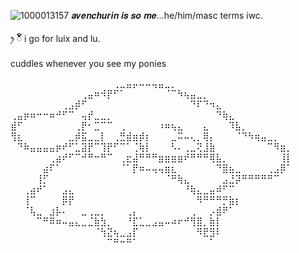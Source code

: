 
![1000013157](https://github.com/user-attachments/assets/36bd1cd6-5d22-456c-aa01-f109f3346a46)
𝒂𝒗𝒆𝒏𝒄𝒉𝒖𝒓𝒊𝒏 𝒊𝒔 𝒔𝒐 𝒎𝒆...he/him/masc terms iwc.

ꫂ ၴႅၴ i go for luix and lu.

cuddles whenever you see my ponies

⠀⠀⠀⠀⠀⠀⠀⠀⠀⠀⠀⠀⠀⠀⠀⠀⢀⣀⣤⡤⠤⠤⢤⣤⣀⡀⠀⠀⠀⠀⠀⠀⠀⠀⠀⠀⠀⠀⠀⠀⠀⠀⠀⠀
⠀⠀⠀⠀⠀⠀⠀⠀⠀⠀⠀⢀⣤⠶⠺⡟⠋⠁⠀⠀⠀⠀⠀⠀⠈⠉⠳⢦⣤⣀⡀⠀⠀⠀⠀⠀⠀⠀⠀⠀⠀⠀⠀⠀
⠀⠀⠀⠀⠀⠀⠀⠀⢀⣠⡾⠋⠀⠀⠀⠀⠀⠀⠀⠀⠀⠀⠀⠀⠀⠀⠀⠀⠙⠏⠙⠲⣄⠀⠀⠀⠀⠀⠀⠀⠀⠀⠀⠀
⢀⣤⡶⠶⠒⠒⠶⠚⠋⠉⠀⢤⡞⣀⣀⡀⠀⠀⠀⠀⠀⠀⠀⠀⠀⠀⠀⠀⠀⠀⠀⠀⠙⢷⣄⠀⠀⠀⠀⠀⠀⠀⠀⠀
⣾⠋⠀⠀⠀⠀⠀⠀⠀⠀⢀⡟⠂⣉⠉⠉⠀⢀⠀⠀⠀⠀⠀⠰⠶⢦⣄⠀⠀⠀⣄⠀⠀⠀⠹⣧⡀⠀⠀⠀⠀⠀⠀⠀
⢻⣆⠀⠀⠀⠀⠀⠀⠀⣀⡾⣯⣀⣀⡇⠀⢀⣛⣾⣶⡾⡆⠀⠀⠀⣀⠭⠤⢄⡀⢿⡄⠀⠀⠀⠈⠙⠳⢶⣤⣀⡀⠀⠀
⠀⠙⠷⣤⣤⣤⣤⡶⠞⠋⣁⣽⡟⠉⢹⡟⠋⠉⠁⢈⢷⡇⠀⠀⠀⠣⠄⢀⣀⢝⣸⣷⠀⠀⠀⠀⠀⠀⠀⠀⠉⠻⣶⡀
⠀⠀⠀⠀⠀⠀⢀⣴⠞⠋⠉⠚⠛⠒⠛⠉⠀⢀⣖⣼⠛⠛⠛⣶⣶⣶⣶⠞⠛⠛⠛⢿⣧⡀⠀⠀⠀⠀⠀⠀⠀⠀⢸⡇
⠀⠀⠀⠀⠀⣴⠏⠁⠀⠀⠀⠀⠀⠀⠀⠀⠀⠈⠁⡟⠶⠤⢤⢤⣶⣆⠀⠀⠀⠀⠀⠀⠙⣿⣦⣀⠀⠀⠀⠀⢀⣠⡿⠁
⠀⠀⠀⠀⢸⡋⠀⠀⠀⠀⠀⠀⠀⠀⠀⠀⠀⠀⠀⠀⠀⠀⠀⠀⠈⠛⢷⣄⠀⠀⠀⠀⠀⣠⣘⡽⠛⠛⠛⠛⠛⠉⠀⠀
⠀⠀⢀⣴⠞⠁⠀⠀⣠⣄⠀⠀⠀⠀⠀⠀⠀⠀⠀⠀⠀⠀⠀⠀⠀⠀⠀⠘⢷⣄⣀⣤⠾⠋⠉⠀⠀⠀⠀⠀⠀⠀⠀⠀
⠀⠀⢸⠉⠀⠀⠀⠀⡿⡟⠀⠀⠀⠀⠀⠀⠀⠀⠀⠀⠀⠀⠀⠀⠀⠀⠀⠀⠀⠻⠛⠛⠛⡛⣷⡆⠀⠀⠀⠀⠀⠀⠀⠀
⠀⠀⠈⢧⣀⠀⣰⡧⠄⠀⠀⣀⢀⣀⡀⠀⠀⠀⢀⡄⠀⠀⠀⠀⠀⠀⠀⠀⢀⠀⠀⡠⣾⠟⠁⠀⠀⠀⠀⠀⠀⠀⠀⠀
⠀⠀⠀⠀⠉⠛⠿⠶⠤⣤⣄⣀⣈⣷⣳⡀⠀⠀⠘⣏⣁⣀⣠⣤⠤⠴⠖⠚⢻⣿⡀⣷⡇⠀⠀⠀⠀⠀⠀⠀⠀⠀⠀⠀
⠀⠀⠀⠀⠀⠀⠀⠀⠀⠀⠀⠀⠀⠈⢳⣝⢦⣀⣠⡏⠀⠀⠀⠀⠀⠀⠀⠀⠀⠻⣟⣻⠇⠀⠀⠀⠀⠀⠀⠀⠀⠀⠀⠀
⠀⠀⠀⠀⠀⠀⠀⠀⠀⠀⠀⠀⠀⠀⠀⠉⠛⠒⠛⠁⠀⠀⠀⠀⠀⠀⠀⠀⠀⠀⠀⠁⠀⠀⠀⠀⠀⠀⠀⠀⠀⠀⠀⠀

